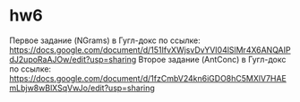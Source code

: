 # hw6
Первое задание (NGrams) в Гугл-докс по ссылке: https://docs.google.com/document/d/151IfvXWjsvDvYVI04lSlMr4X6ANQAIPdJ2upoRaAJOw/edit?usp=sharing
Второе задание (AntConc) в Гугл-докс по ссылке: https://docs.google.com/document/d/1fzCmbV24kn6iGDO8hC5MXlV7HAEmLbjw8wBlXSqVwJo/edit?usp=sharing
